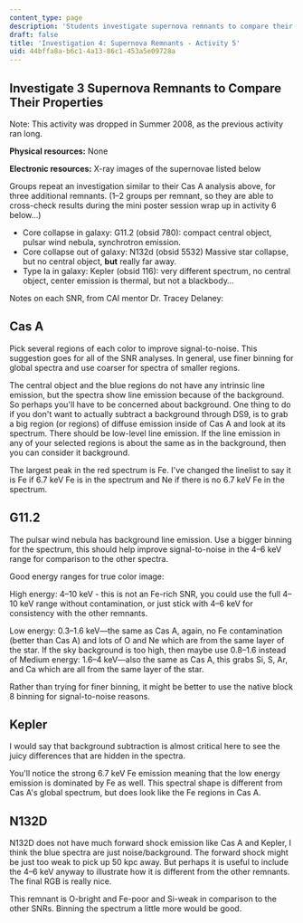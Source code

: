 ```yaml
---
content_type: page
description: 'Students investigate supernova remnants to compare their properties. '
draft: false
title: 'Investigation 4: Supernova Remnants - Activity 5'
uid: 44bffa8a-b6c1-4a13-86c1-453a5e09728a
---
```

## **Investigate 3 Supernova Remnants to Compare Their Properties**

Note: This activity was dropped in Summer 2008, as the previous activity ran long.

**Physical resources:** None

**Electronic resources:** X-ray images of the supernovae listed below

Groups repeat an investigation similar to their Cas A analysis above, for three additional remnants. (1–2 groups per remnant, so they are able to cross-check results during the mini poster session wrap up in activity 6 below…)

- Core collapse in galaxy: G11.2 (obsid 780): compact central object, pulsar wind nebula, synchrotron emission.
- Core collapse out of galaxy: N132d (obsid 5532) Massive star collapse, but no central object, **but** really far away.
- Type Ia in galaxy: Kepler (obsid 116): very different spectrum, no central object, center emission is thermal, but not a blackbody…

Notes on each SNR, from CAI mentor Dr. Tracey Delaney:

## **Cas A**

Pick several regions of each color to improve signal-to-noise. This suggestion goes for all of the SNR analyses. In general, use finer binning for global spectra and use coarser for spectra of smaller regions.

The central object and the blue regions do not have any intrinsic line emission, but the spectra show line emission because of the background. So perhaps you'll have to be concerned about background. One thing to do if you don't want to actually subtract a background through DS9, is to grab a big region (or regions) of diffuse emission inside of Cas A and look at its spectrum. There should be low-level line emission. If the line emission in any of your selected regions is about the same as in the background, then you can consider it background.

The largest peak in the red spectrum is Fe. I've changed the linelist to say it is Fe if 6.7 keV Fe is in the spectrum and Ne if there is no 6.7 keV Fe in the spectrum.

## **G11.2**

The pulsar wind nebula has background line emission. Use a bigger binning for the spectrum, this should help improve signal-to-noise in the 4–6 keV range for comparison to the other spectra.

Good energy ranges for true color image:

High energy: 4–10 keV - this is not an Fe-rich SNR, you could use the full 4–10 keV range without contamination, or just stick with 4–6 keV for consistency with the other remnants.

Low energy: 0.3–1.6 keV—the same as Cas A, again, no Fe contamination (better than Cas A) and lots of O and Ne which are from the same layer of the star. If the sky background is too high, then maybe use 0.8–1.6 instead of Medium energy: 1.6–4 keV—also the same as Cas A, this grabs Si, S, Ar, and Ca which are all from the same layer of the star.

Rather than trying for finer binning, it might be better to use the native block 8 binning for signal-to-noise reasons.

## **Kepler**

I would say that background subtraction is almost critical here to see the juicy differences that are hidden in the spectra.

You'll notice the strong 6.7 keV Fe emission meaning that the low energy emission is dominated by Fe as well. This spectral shape is different from Cas A's global spectrum, but does look like the Fe regions in Cas A.

## **N132D**

N132D does not have much forward shock emission like Cas A and Kepler, I think the blue spectra are just noise/background. The forward shock might be just too weak to pick up 50 kpc away. But perhaps it is useful to include the 4–6 keV anyway to illustrate how it is different from the other remnants. The final RGB is really nice.

This remnant is O-bright and Fe-poor and Si-weak in comparison to the other SNRs. Binning the spectrum a little more would be good.